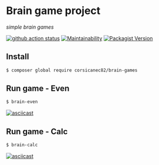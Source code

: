 # Brain game project
*simple brain games*

[![github action status](https://github.com/corsicanec82/php-project-lvl1/workflows/PHP%20CI/badge.svg)](https://github.com/corsicanec82/php-project-lvl1/actions)
[![Maintainability](https://api.codeclimate.com/v1/badges/171de26fe2a6deada5d4/maintainability)](https://codeclimate.com/github/corsicanec82/php-project-lvl1/maintainability)
[![Packagist Version](https://img.shields.io/packagist/v/corsicanec82/brain-games)](https://packagist.org/packages/corsicanec82/brain-games)

## Install
```sh
$ composer global require corsicanec82/brain-games
```

## Run game - Even
```sh
$ brain-even
```
[![asciicast](https://asciinema.org/a/bCqEKyd5MOFqQCNobLV0d7QfU.svg)](https://asciinema.org/a/bCqEKyd5MOFqQCNobLV0d7QfU)

## Run game - Calc
```sh
$ brain-calc
```
[![asciicast](https://asciinema.org/a/sJudpbTSKfJLVnzAuazTckwzP.svg)](https://asciinema.org/a/sJudpbTSKfJLVnzAuazTckwzP)